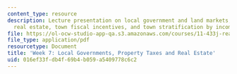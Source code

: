 ```yaml
---
content_type: resource
description: Lecture presentation on local government and land markets, property taxes,
  real estate, town fiscal incentives, and town stratification by income.
file: https://ol-ocw-studio-app-qa.s3.amazonaws.com/courses/11-433j-real-estate-economics-fall-2008/016ef33fdb4f69b4b059a5409778c6c2_wk7.pdf
file_type: application/pdf
resourcetype: Document
title: 'Week 7: Local Governments, Property Taxes and Real Estate'
uid: 016ef33f-db4f-69b4-b059-a5409778c6c2
---
```

